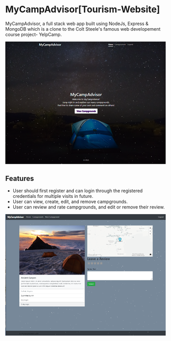 # MyCampAdvisor[Tourism-Website]
MyCampAdvisor, a full stack web app built using NodeJs, Express & MongoDB which is a clone to the Colt Steele's famous web developement course project- YelpCamp.

![alt text](https://github.com/Ankitabit3496/MyCampAdvisor/blob/main/Images/Image_1.png)

## Features
- User should first register and can login through the registered credentials for multiple visits in future.
- User can view, create, edit, and remove campgrounds.
- User can review and rate campgrounds, and edit or remove their review.

![alt text](https://github.com/Ankitabit3496/MyCampAdvisor/blob/main/Images/Image_2.png)
